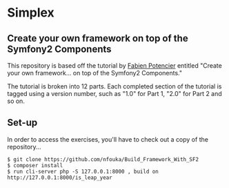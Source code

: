 # Simplex
## Create your own framework on top of the Symfony2 Components
This repository is based off the tutorial by [Fabien Potencier](https://github.com/fabpot) entitled "Create your own framework... on top of the Symfony2 Components."

The tutorial is broken into 12 parts. Each completed section of the tutorial is tagged using a version number, such as "1.0" for Part 1, "2.0" for Part 2 and so on.

## Set-up
In order to access the exercises, you'll have to check out a copy of the repository...

````
$ git clone https://github.com/nfouka/Build_Framework_With_SF2
$ composer install 
$ run cli-server php -S 127.0.0.1:8000 , build on  http://127.0.0.1:8000/is_leap_year
````


